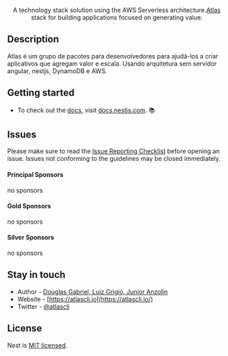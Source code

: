 <p align="center">A technology stack solution using the AWS Serverless architecture.<a href="https://atlascli.io" target="_blank">Atlas</a> stack for building applications focused on generating value.</p>

## Description

Atlas é um grupo de pacotes para desenvolvedores para ajudá-los a criar aplicativos que agregam valor e escala. Usando arquitetura sem servidor angular, nestjs, DynamoDB e AWS.


## Getting started

* To check out the [docs](https://docs.atlascli.com), visit [docs.nestjs.com](https://docs.nestjs.com). :books:

## Issues

Please make sure to read the [Issue Reporting Checklist](https://github.com/atlas-cli/atlas/blob/master/CONTRIBUTING.md#-submitting-an-issue) before opening an issue. Issues not conforming to the guidelines may be closed immediately.


#### Principal Sponsors

no sponsors

#### Gold Sponsors

no sponsors

#### Silver Sponsors

no sponsors

## Stay in touch

* Author - [Douglas Gabriel, Luiz Grigio, Junior Anzolin](douglasdm97@gmail.com)
* Website - [https://atlascli.io](https://atlascli.io/)
* Twitter - [@atlascli](https://twitter.com/atlascli)

## License

Nest is [MIT licensed](LICENSE).
